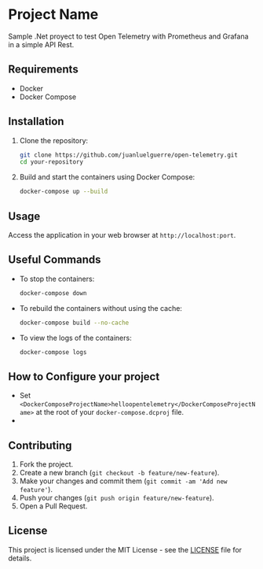 # Project Name

Sample .Net proyect to test Open Telemetry with Prometheus and Grafana in a simple API Rest.

## Requirements

- Docker
- Docker Compose

## Installation

1. Clone the repository:

   ```sh
   git clone https://github.com/juanluelguerre/open-telemetry.git
   cd your-repository
   ```

2. Build and start the containers using Docker Compose:
   ```sh
   docker-compose up --build
   ```

## Usage

Access the application in your web browser at `http://localhost:port`.

## Useful Commands

- To stop the containers:

  ```sh
  docker-compose down
  ```

- To rebuild the containers without using the cache:

  ```sh
  docker-compose build --no-cache
  ```

- To view the logs of the containers:
  ```sh
  docker-compose logs
  ```

## How to Configure your project

- Set `<DockerComposeProjectName>helloopentelemetry</DockerComposeProjectName>` at the root of your `docker-compose.dcproj` file.
-

## Contributing

1. Fork the project.
2. Create a new branch (`git checkout -b feature/new-feature`).
3. Make your changes and commit them (`git commit -am 'Add new feature'`).
4. Push your changes (`git push origin feature/new-feature`).
5. Open a Pull Request.

## License

This project is licensed under the MIT License - see the [LICENSE](LICENSE) file for details.

